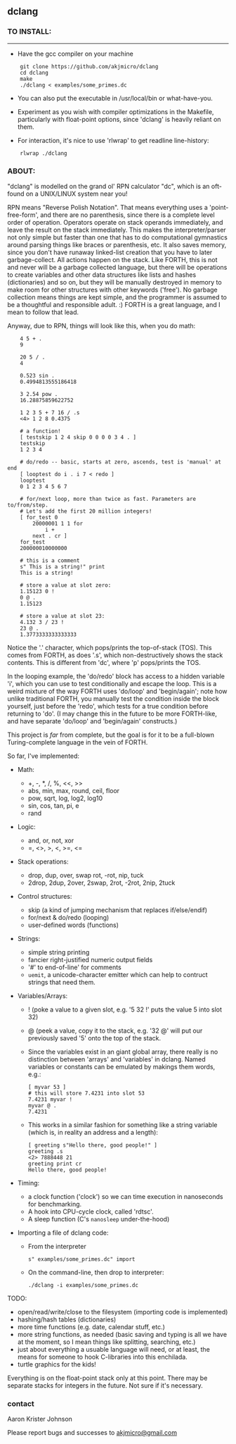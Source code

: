 ## dclang

### TO INSTALL:
____________

* Have the gcc compiler on your machine

```
    git clone https://github.com/akjmicro/dclang
    cd dclang
    make
    ./dclang < examples/some_primes.dc
```

* You can also put the executable in /usr/local/bin or what-have-you.

* Experiment as you wish with compiler optimizations in the Makefile,
  particularly with float-point options, since 'dclang' is heavily
  reliant on them.

* For interaction, it's nice to use 'rlwrap' to get readline line-history:

```
    rlwrap ./dclang
```

### ABOUT:

"dclang" is modelled on the grand ol' RPN calculator "dc", which is an
oft-found on a UNIX/LINUX system near you!

RPN means "Reverse Polish Notation".  That means everything uses a
'point-free-form', and there are no parenthesis, since there is a complete
level order of operation.  Operators operate on stack operands immediately,
and leave the result on the stack immediately.  This makes the
interpreter/parser not only simple but faster than one that has to do
computational gymnastics around parsing things like braces or parenthesis,
etc.  It also saves memory, since you don't have runaway linked-list
creation that you have to later garbage-collect.  All actions happen on the
stack.  Like FORTH, this is not and never will be a garbage collected
language, but there will be operations to create variables and other data
structures like lists and hashes (dictionaries) and so on, but they will be
manually destroyed in memory to make room for other structures with other
keywords ('free').  No garbage collection means things are kept simple, and
the programmer is assumed to be a thoughtful and responsible adult.  :)
FORTH is a great language, and I mean to follow that lead.

Anyway, due to RPN, things will look like this, when you do math:

```
    4 5 + .
    9
    
    20 5 / .
    4

    0.523 sin .
    0.4994813555186418

    3 2.54 pow .
    16.28875859622752

    1 2 3 5 + 7 16 / .s
    <4> 1 2 8 0.4375 

    # a function!
    [ testskip 1 2 4 skip 0 0 0 0 3 4 . ]
    testskip
    1 2 3 4

    # do/redo -- basic, starts at zero, ascends, test is 'manual' at end
    [ looptest do i . i 7 < redo ]
    looptest
    0 1 2 3 4 5 6 7

    # for/next loop, more than twice as fast. Parameters are to/from/step.
    # Let's add the first 20 million integers!
    [ for_test 0
        20000001 1 1 for
            i +
        next . cr ]
    for_test
    200000010000000

    # this is a comment
    s" This is a string!" print
    This is a string!

    # store a value at slot zero:
    1.15123 0 !
    0 @ .
    1.15123

    # store a value at slot 23:
    4.132 3 / 23 !
    23 @ .
    1.3773333333333333

```

Notice the '.' character, which pops/prints the top-of-stack (TOS). This comes
from FORTH, as does '.s', which non-destructively shows the stack contents.
This is different from 'dc', where 'p' pops/prints the TOS.

In the looping example, the 'do/redo' block has access to a hidden variable
'i', which you can use to test conditionally and escape the loop.  This is a
weird mixture of the way FORTH uses 'do/loop' and 'begin/again'; note how
unlike traditional FORTH, you manually test the condition inside the block
yourself, just before the 'redo', which tests for a true condition before
returning to 'do'.  (I may change this in the future to be more FORTH-like,
and have separate 'do/loop' and 'begin/again' constructs.)

This project is *far* from complete, but the goal is for it to be a full-blown
Turing-complete language in the vein of FORTH.

So far, I've implemented:

  * Math:
    * +, -, *, /, %, <<, >>
    * abs, min, max, round, ceil, floor
    * pow, sqrt, log, log2, log10
    * sin, cos, tan, pi, e
    * rand
  * Logic:
    * and, or, not, xor
    * =, <>, >, <, >=, <= 
  * Stack operations:
    * drop, dup, over, swap rot, -rot, nip, tuck
    * 2drop, 2dup, 2over, 2swap, 2rot, -2rot, 2nip, 2tuck
  * Control structures:
    * skip (a kind of jumping mechanism that replaces if/else/endif)
    * for/next & do/redo (looping)
    * user-defined words (functions)
  * Strings:
    * simple string printing 
    * fancier right-justified numeric output fields
    * '#' to end-of-line' for comments
    * `uemit`, a unicode-character emitter which can help to contruct
    strings that need them.
  * Variables/Arrays:
    * ! (poke a value to a given slot, e.g. '5 32 !' puts the value 5
    into slot 32)
    * @ (peek a value, copy it to the stack, e.g. '32 @' will put our
    previously saved '5' onto the top of the stack.
    * Since the variables exist in an giant global array, there really is 
    no distinction between 'arrays' and 'variables' in dclang. Named
    variables or constants can be emulated by makings them words, e.g.:
        ```
        [ myvar 53 ]
        # this will store 7.4231 into slot 53
        7.4231 myvar !
        myvar @ .
        7.4231 
        ```

    * This works in a similar fashion for something like a string variable
    (which is, in reality an address and a length):

        ```
        [ greeting s"Hello there, good people!" ]
        greeting .s
        <2> 7888448 21
        greeting print cr
        Hello there, good people!
        ```
  * Timing:
    * a clock function ('clock') so we can time execution in nanoseconds 
    for benchmarking.
    * A hook into CPU-cycle clock, called 'rdtsc'.
    * A sleep function (C's `nanosleep` under-the-hood)

  * Importing a file of dclang code:
    * From the interpreter
        ```
        s" examples/some_primes.dc" import
        ```
    * On the command-line, then drop to interpreter:
        ```
        ./dclang -i examples/some_primes.dc
        ```

TODO:

  * open/read/write/close to the filesystem (importing code is implemented)
  * hashing/hash tables (dictionaries)
  * more time functions (e.g. date, calendar stuff, etc.)
  * more string functions, as needed (basic saving and typing is all we have
  at the moment, so I mean things like splitting, searching, etc.)
  * just about everything a usuable language will need, or at least, the
  means for someone to hook C-libraries into this enchilada.
  * turtle graphics for the kids!

Everything is on the float-point stack only at this point. There may be
separate stacks for integers in the future. Not sure if it's necessary.

### contact

Aaron Krister Johnson

Please report bugs and successes to akjmicro@gmail.com
